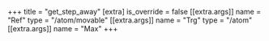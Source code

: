 +++
title = "get_step_away"
[extra]
is_override = false
[[extra.args]]
name = "Ref"
type = "/atom/movable"
[[extra.args]]
name = "Trg"
type = "/atom"
[[extra.args]]
name = "Max"
+++